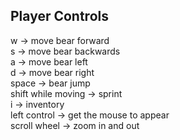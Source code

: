 Player Controls
---------------
w -> move bear forward<br>
s -> move bear backwards<br>
a -> move bear left<br>
d -> move bear right<br>
space -> bear jump<br>
shift while moving -> sprint<br>
i -> inventory<br>
left control -> get the mouse to appear<br>
scroll wheel -> zoom in and out<br>
